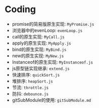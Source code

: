 # Coding

- promise的简易版原生实现: `MyPromise.js`
- 浏览器中的evenLoop: `evenLoop.js`
- call的原生实现: `MyCall.js`
- apply的原生实现: `MyApply.js`
- bind的原生实现: `MyBind.js`
- new的原生实现: `MyNew.js`
- Instanceof的原生实现: `MyInstanceof.js`
- js原型链实现继承: `extend.js`
- 快速排序: `quickSort.js`
- 堆排序: `heapSort.js`
- 节流: `throttle.js`
- 防抖: `debounce.js`
- gitSubModule的使用: `gitSubModule.md`
